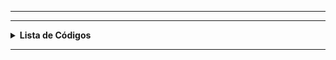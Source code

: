 ----
<div align="Center"> 

</div> 
  
----
<details>
  <summary><b>Lista de Códigos </b></summary>
<div align="Center"> 
  
| Título            | Descrição                                                             |
| ----------------- | ----------------------------------------------------------------------|
| Gerador de Senhas | Gera Senhas Aleatórias e Customizáveis                                |
| Ping Sweeper      | Varre a Rede com Pings para Identificar Hosts                         |
| Regras de Firewall| Adiciona Regras de Entrada e Saída no Firewall do Windows             |

</div> 
</details>

----
